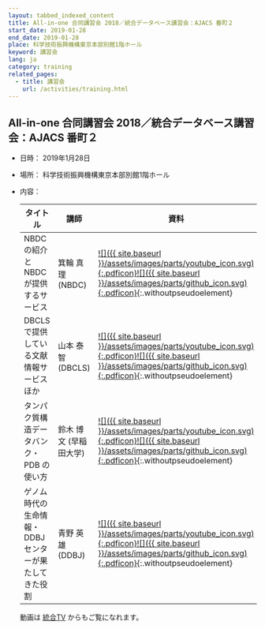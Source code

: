 ```yaml
---
layout: tabbed_indexed_content
title: All-in-one 合同講習会 2018／統合データベース講習会：AJACS 番町２
start_date: 2019-01-28
end_date: 2019-01-28
place: 科学技術振興機構東京本部別館1階ホール
keyword: 講習会
lang: ja
category: training
related_pages:
  - title: 講習会
    url: /activities/training.html
---
```


## All-in-one 合同講習会 2018／統合データベース講習会：AJACS 番町２ <a name="a-2018"></a>

-   日時： 2019年1月28日

-   場所： 科学技術振興機構東京本部別館1階ホール

-   内容：

    | タイトル | 講師 | 資料 |
    | ---- | ---- | ---- |
    | NBDC の紹介と NBDC が提供するサービス | 箕輪 真理 (NBDC) | [![]({{ site.baseurl }}/assets/images/parts/youtube_icon.svg){:.pdficon}](//youtu.be/afJJTa614Dc)[![]({{ site.baseurl }}/assets/images/parts/github_icon.svg){:.pdficon}](//github.com/AJACS-training/AJACS75/tree/master/01_minowa){:.withoutpseudoelement} |
    | DBCLS で提供している文献情報サービスほか | 山本 泰智 (DBCLS) | [![]({{ site.baseurl }}/assets/images/parts/youtube_icon.svg){:.pdficon}](//youtu.be/H7ac3AE2Xk0)[![]({{ site.baseurl }}/assets/images/parts/github_icon.svg){:.pdficon}](//github.com/AJACS-training/AJACS75/tree/master/02_yamamoto){:.withoutpseudoelement} |
    | タンパク質構造データバンク・PDB の使い方 | 鈴木 博文 (早稲田大学) | [![]({{ site.baseurl }}/assets/images/parts/youtube_icon.svg){:.pdficon}](//youtu.be/RXU-yQWMRPY)[![]({{ site.baseurl }}/assets/images/parts/github_icon.svg){:.pdficon}](//github.com/AJACS-training/AJACS75/tree/master/03_suzuki){:.withoutpseudoelement} |
    | ゲノム時代の生命情報・DDBJ センターが果たしてきた役割 | 青野 英雄 (DDBJ) | [![]({{ site.baseurl }}/assets/images/parts/youtube_icon.svg){:.pdficon}](//youtu.be/rq7_NeJYu04)[![]({{ site.baseurl }}/assets/images/parts/github_icon.svg){:.pdficon}](//github.com/AJACS-training/AJACS75/tree/master/04_aono){:.withoutpseudoelement}     |

    動画は [統合TV](//togotv.dbcls.jp) からもご覧になれます。
